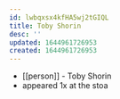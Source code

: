 ```yaml
---
id: lwbqxsx4kfHA5wj2tGIQL
title: Toby Shorin
desc: ''
updated: 1644961726953
created: 1644961726953
---
```



- [[person]] - Toby Shorin
- appeared 1x at the stoa
